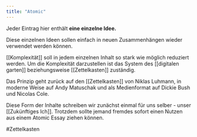 ```yaml
---
title: "Atomic"
---
```

Jeder Eintrag hier enthält **eine einzelne Idee.** 

Diese einzelnen Ideen sollen einfach in neuen Zusammenhängen wieder verwendet werden können.

[[Komplexität]] soll in jedem einzelnen Inhalt so stark wie möglich reduziert werden. Um die Komplexität darzustellen ist das System des [[digitalen garten]] beziehungsweise [[Zettelkasten]] zuständig. 

Das Prinzip geht zurück auf den [[Zettelkasten]] von Niklas Luhmann, in moderne Weise auf Andy Matuschak und als Medienformat auf Dickie Bush und Nicolas Cole.

Diese Form der Inhalte schreiben wir zunächst einmal für uns selber - unser [[Zukünftiges Ich]]. Trotzdem sollte jemand fremdes sofort einen Nutzen aus einem Atomic Essay ziehen können. 

#Zettelkasten
